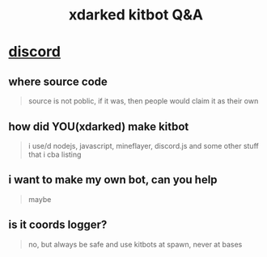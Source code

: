 <div align="center">
<h1>xdarked kitbot Q&A</h1>
</div>

# [discord](https://discord.gg/93zkUCZfzQ) 

## where source code
>source is not poblic, if it was, then people would claim it as their own

## how did YOU(xdarked) make kitbot
>i use/d nodejs, javascript, mineflayer, discord.js and some other stuff that i cba listing 

## i want to make my own bot, can you help
>maybe

## is it coords logger?
>no, but always be safe and use kitbots at spawn, never at bases
